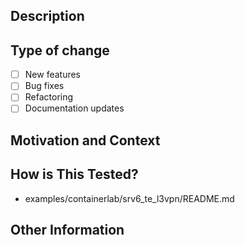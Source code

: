 ## Description
<!--- Describe your changes in detail. -->

## Type of change
<!--- Select type of change and remove irrelevant options. -->
* [ ] New features
* [ ] Bug fixes 
* [ ] Refactoring
* [ ] Documentation updates

## Motivation and Context
<!--- Why is this change required? What problem does it solve? -->

## How is This Tested?
* examples/containerlab/srv6_te_l3vpn/README.md


## Other Information
